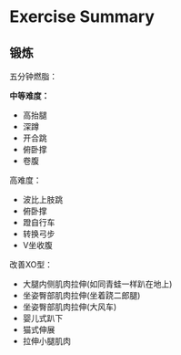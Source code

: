 # Exercise Summary

## 锻炼

五分钟燃脂：

**中等难度：**

- 高抬腿
- 深蹲
- 开合跳
- 俯卧撑
- 卷腹

高难度：

- 波比上肢跳
- 俯卧撑
- 蹬自行车
- 转换弓步
- V坐收腹

改善XO型：

- 大腿内侧肌肉拉伸(如同青蛙一样趴在地上)
- 坐姿臀部肌肉拉伸(坐着跷二郎腿)
- 坐姿臀部肌肉拉伸(大风车)
- 婴儿式趴下
- 猫式伸展
- 拉伸小腿肌肉
